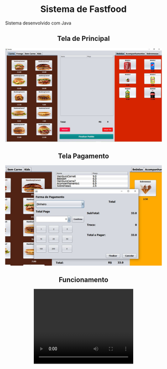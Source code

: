 <h1 align="center">Sistema de Fastfood</h1> 

<p>Sistema desenvolvido com Java</p>

<h2 align="center">Tela de Principal</h2>
<div align="center">
<img src="SistemaDeVendas/src/imagens/TelaPrincipal.JPG" width="700px"/>
  
<h2 align="center">Tela Pagamento</h2>
<div align="center">
<img src="SistemaDeVendas/src/imagens/TelaPagamento.JPG" width="700px" />
</div>
 
<h2 align="center">Funcionamento</h2>
<div align="center">
  <video width="320" height="240" controls>
  <source src="SistemaDeVendas/src/imagens/SistemaFastFood.mp4" type="video/mp4">
</video>
</div>

